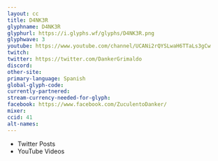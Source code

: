 ```yaml
---
layout: cc
title: D4NK3R
glyphname: D4NK3R
glyphurl: https://i.glyphs.wf/glyphs/D4NK3R.png
glyphwave: 3
youtube: https://www.youtube.com/channel/UCANi2rQYSLwaH6TTaLs3gCw
twitch: 
twitter: https://twitter.com/DankerGrimaldo
discord: 
other-site: 
primary-language: Spanish
global-glyph-code: 
currently-partnered: 
stream-currency-needed-for-glyph: 
facebook: https://www.facebook.com/ZuculentoDanker/
mixer: 
ccid: 41
alt-names: 
---
```

* Twitter Posts
* YouTube Videos
